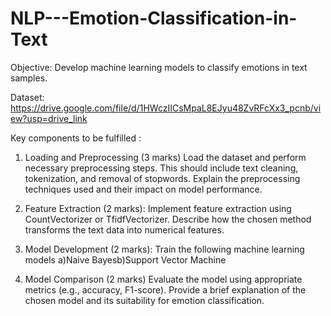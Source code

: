 # NLP---Emotion-Classification-in-Text
Objective: 
Develop machine learning models to classify emotions in text samples.

Dataset:
https://drive.google.com/file/d/1HWczIICsMpaL8EJyu48ZvRFcXx3_pcnb/view?usp=drive_link

Key components to be fulfilled :

1. Loading and Preprocessing (3 marks)
Load the dataset and perform necessary preprocessing steps. This should include text cleaning, tokenization, and removal of stopwords. Explain the preprocessing techniques used and their impact on model performance.
2. Feature Extraction (2 marks):
Implement feature extraction using CountVectorizer or TfidfVectorizer. Describe how the chosen method transforms the text data into numerical features.
3. Model Development (2 marks):
Train the following machine learning models
a)Naive Bayesb)Support Vector Machine 


4. Model Comparison (2 marks)
Evaluate the model using appropriate metrics (e.g., accuracy, F1-score). Provide a brief explanation of the chosen model and its suitability for emotion classification.
